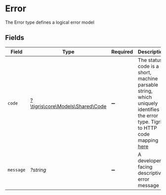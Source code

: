 # Error

The Error type defines a logical error model


## Fields

| Field                                                                                                                                                   | Type                                                                                                                                                    | Required                                                                                                                                                | Description                                                                                                                                             |
| ------------------------------------------------------------------------------------------------------------------------------------------------------- | ------------------------------------------------------------------------------------------------------------------------------------------------------- | ------------------------------------------------------------------------------------------------------------------------------------------------------- | ------------------------------------------------------------------------------------------------------------------------------------------------------- |
| `code`                                                                                                                                                  | [?\tigris\core\Models\Shared\Code](../../models/shared/Code.md)                                                                                         | :heavy_minus_sign:                                                                                                                                      | The status code is a short, machine parsable string, which uniquely identifies the error type. Tigris to HTTP code mapping [here](/reference/http-code) |
| `message`                                                                                                                                               | *?string*                                                                                                                                               | :heavy_minus_sign:                                                                                                                                      | A developer-facing descriptive error message                                                                                                            |